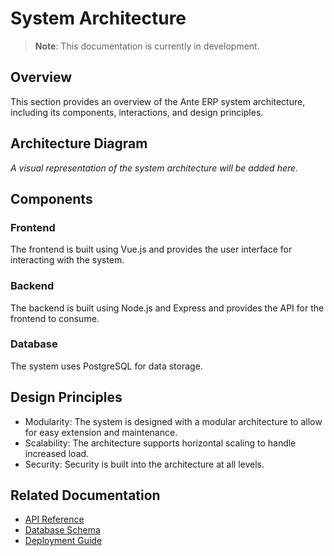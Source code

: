 # System Architecture

> **Note**: This documentation is currently in development.

## Overview

This section provides an overview of the Ante ERP system architecture, including its components, interactions, and design principles.

## Architecture Diagram

*A visual representation of the system architecture will be added here.*

## Components

### Frontend

The frontend is built using Vue.js and provides the user interface for interacting with the system.

### Backend

The backend is built using Node.js and Express and provides the API for the frontend to consume.

### Database

The system uses PostgreSQL for data storage.

## Design Principles

- Modularity: The system is designed with a modular architecture to allow for easy extension and maintenance.
- Scalability: The architecture supports horizontal scaling to handle increased load.
- Security: Security is built into the architecture at all levels.

## Related Documentation

- [API Reference](../api/)
- [Database Schema](../database/)
- [Deployment Guide](../deployment/)

